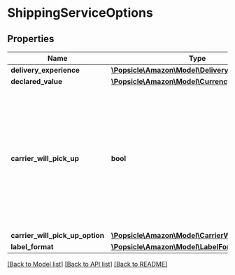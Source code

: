 # ShippingServiceOptions

## Properties
Name | Type | Description | Notes
------------ | ------------- | ------------- | -------------
**delivery_experience** | [**\Popsicle\Amazon\Model\DeliveryExperienceType**](DeliveryExperienceType.md) |  | 
**declared_value** | [**\Popsicle\Amazon\Model\CurrencyAmount**](CurrencyAmount.md) |  | [optional] 
**carrier_will_pick_up** | **bool** | When true, the carrier will pick up the package.  Note: Scheduled carrier pickup is available only using Dynamex (US), DPD (UK), and Royal Mail (UK). | 
**carrier_will_pick_up_option** | [**\Popsicle\Amazon\Model\CarrierWillPickUpOption**](CarrierWillPickUpOption.md) |  | [optional] 
**label_format** | [**\Popsicle\Amazon\Model\LabelFormat**](LabelFormat.md) |  | [optional] 

[[Back to Model list]](../../README.md#documentation-for-models) [[Back to API list]](../../README.md#documentation-for-api-endpoints) [[Back to README]](../../README.md)

